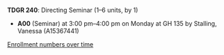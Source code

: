 **TDGR 240**: Directing Seminar (1–6 units, by 1)

- **A00** (Seminar) at 3:00 pm–4:00 pm on Monday at GH 135 by Stalling, Vanessa (A15367441)

[Enrollment numbers over time](./TDGR240.tsv)
